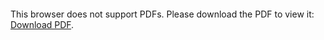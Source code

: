 <object data="2023_24_AI_Search_Coursework.pdf" type="application/pdf" width="700px" height="700px">
    <embed src="2023_24_AI_Search_Coursework.pdf">
        <p>This browser does not support PDFs. Please download the PDF to view it: <a href="2023_24_AI_Search_Coursework.pdf">Download PDF</a>.</p>
    </embed>
</object>
